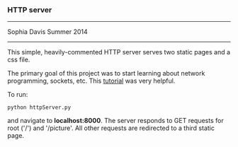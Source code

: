 ### HTTP server

-----------

Sophia Davis
Summer 2014

------------

This simple, heavily-commented HTTP server serves two static pages and a css file. 

The primary goal of this project was to start learning about network programming, sockets, etc. This [tutorial](http://www.binarytides.com/python-socket-programming-tutorial/) was very helpful.

To run:  

``` 
python httpServer.py
```
and navigate to **localhost:8000**. The server responds to GET requests for root ('/') and '/picture'. All other requests are redirected to a third static page. 

